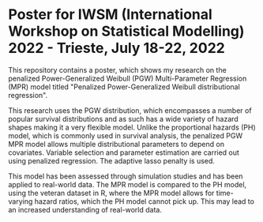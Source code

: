 # Poster for IWSM (International Workshop on Statistical Modelling) 2022 - Trieste, July 18-22, 2022 

This repository contains a poster, which shows my research on the penalized Power-Generalized Weibull (PGW) Multi-Parameter Regression (MPR) model titled "Penalized Power-Generalized Weibull distributional regression". 

This research uses the PGW distribution, which encompasses a number of popular survival distributions and as such has a wide variety of hazard shapes making it a very flexible model. Unlike the proportional hazards (PH) model, which is commonly used in survival analysis, the penalized PGW MPR model allows multiple distributional parameters to depend on covariates. Variable selection and parameter estimation are carried out using penalized regression. The adaptive lasso penalty is used.

This model has been assessed through simulation studies and has been applied to real-world data. The MPR model is compared to the PH model, using the veteran dataset in R, where the MPR model allows for time-varying hazard ratios, which the PH model cannot pick up. This may lead to an increased understanding of real-world data.
